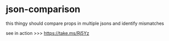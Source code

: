 # json-comparison

this thingy should compare props in multiple jsons and identify mismatches

see in action >>> https://take.ms/Rj5Yz 


